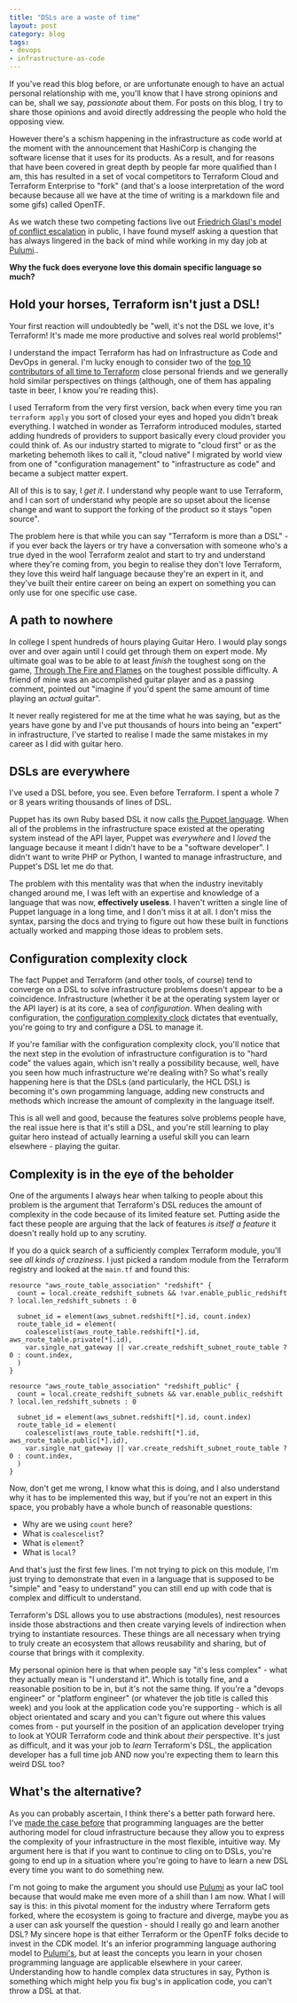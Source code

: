 ```yaml
---
title: "DSLs are a waste of time"
layout: post
category: blog
tags:
- devops
- infrastructure-as-code
---
```


If you've read this blog before, or are unfortunate enough to have an actual personal relationship with me, you'll know that I have strong opinions and can be, shall we say, _passionate_ about them. For posts on this blog, I try to share those opinions and avoid directly addressing the people who hold the opposing view.

However there's a schism happening in the infrastructure as code world at the moment with the announcement that HashiCorp is changing the software license that it uses for its products. As a result, and for reasons that have been covered in great depth by people far more qualified than I am, this has resulted in a set of vocal competitors to Terraform Cloud and Terraform Enterprise to "fork" (and that's a loose interpretation of the word because because all we have at the time of writing is a markdown file and some gifs) called OpenTF.

As we watch these two competing factions live out [Friedrich Glasl's model of conflict escalation](https://en.wikipedia.org/wiki/Friedrich_Glasl%27s_model_of_conflict_escalation) in public, I have found myself asking a question that has always lingered in the back of mind while working in my day job at [Pulumi](https://pulumi.com)..

**Why the fuck does everyone love this domain specific language so much?**

## Hold your horses, Terraform isn't just a DSL!

Your first reaction will undoubtedly be "well, it's not the DSL we love, it's Terraform! It's made me more productive and solves real world problems!"

I understand the impact Terraform has had on Infrastructure as Code and DevOps in general. I'm lucky enough to consider two of the [top 10 contributors of all time to Terraform](https://github.com/hashicorp/terraform/graphs/contributors) close personal friends and we generally hold similar perspectives on things (although, one of them has appaling taste in beer, I know you're reading this). 

I used Terraform from the very first version, back when every time you ran `terraform apply` you sort of closed your eyes and hoped you didn't break everything. I watched in wonder as Terraform introduced modules, started adding hundreds of providers to support basically every cloud provider you could think of. As our industry started to migrate to "cloud first" or as the marketing behemoth likes to call it, "cloud native" I migrated by world view from one of "configuration management" to "infrastructure as code" and became a subject matter expert.

All of this is to say, I _get it_. I understand why people want to use Terraform, and I can sort of understand why people are so upset about the license change and want to support the forking of the product so it stays "open source".

The problem here is that while you can say "Terraform is more than a DSL" - if you ever back the layers or try have a conversation with someone who's a true dyed in the wool Terraform zealot and start to try and understand where they're coming from, you begin to realise they don't love Terraform, they love this weird half language because they're an expert in it, and they've built their entire career on being an expert on something you can only use for one specific use case.

## A path to nowhere

In college I spent hundreds of hours playing Guitar Hero. I would play songs over and over again until I could get through them on expert mode. My ultimate goal was to be able to at least _finish_ the toughest song on the game, [Through The Fire and Flames](https://www.youtube.com/watch?v=cHRfbiwdheg) on the toughest possible difficulty. A friend of mine was an accomplished guitar player and as a passing comment, pointed out "imagine if you'd spent the same amount of time playing an _actual_ guitar".

It never really registered for me at the time what he was saying, but as the years have gone by and I've put thousands of hours into being an "expert" in infrastructure, I've started to realise I made the same mistakes in my career as I did with guitar hero.

## DSLs are everywhere

I've used a DSL before, you see. Even before Terraform. I spent a whole 7 or 8 years writing thousands of lines of DSL.

Puppet has its own Ruby based DSL it now calls [the Puppet language](https://www.puppet.com/docs/puppet/7/puppet_language.html). When all of the problems in the infrastructure space existed at the operating system instead of the API layer, Puppet was _everywhere_ and I _loved_ the language because it meant I didn't have to be a "software developer". I didn't want to write PHP or Python, I wanted to manage infrastructure, and Puppet's DSL let me do that.

The problem with this mentality was that when the industry inevitably changed around me, I was left with an expertise and knowledge of a language that was now, **effectively useless**.  I haven't written a single line of Puppet language in a long time, and I don't miss it at all. I don't miss the syntax, parsing the docs and trying to figure out how these built in functions actually worked and mapping those ideas to problem sets.

## Configuration complexity clock

The fact Puppet and Terraform (and other tools, of course) tend to converge on a DSL to solve infrastructure problems doesn't appear to be a coincidence. Infrastructure (whether it be at the operating system layer or the API layer) is at its core, a sea of _configuration_. When dealing with configuration, the [configuration complexity clock](http://mikehadlow.blogspot.com/2012/05/configuration-complexity-clock.html) dictates that eventually, you're going to try and configure a DSL to manage it.

If you're familiar with the configuration complexity clock, you'll notice that the next step in the evolution of infrastructure configuration is to "hard code" the values again, which isn't really a possibility because, well, have you seen how much infrastructure we're dealing with? So what's really happening here is that the DSLs (and particularly, the HCL DSL) is becoming it's own progamming language, adding new constructs and methods which increase the amount of complexity in the language itself.

This is all well and good, because the features solve problems people have, the real issue here is that it's still a DSL, and you're still learning to play guitar hero instead of actually learning a useful skill you can learn elsewhere - playing the guitar.

## Complexity is in the eye of the beholder

One of the arguments I always hear when talking to people about this problem is the argument that Terraform's DSL reduces the amount of complexity in the code because of its limited feature set. Putting aside the fact these people are arguing that the lack of features _is itself a feature_ it doesn't really hold up to any scrutiny.

If you do a quick search of a sufficiently complex Terraform module, you'll see _all kinds of craziness_. I just picked a random module from the Terraform registry and looked at the `main.tf` and found this:

```hcl
resource "aws_route_table_association" "redshift" {
  count = local.create_redshift_subnets && !var.enable_public_redshift ? local.len_redshift_subnets : 0

  subnet_id = element(aws_subnet.redshift[*].id, count.index)
  route_table_id = element(
    coalescelist(aws_route_table.redshift[*].id, aws_route_table.private[*].id),
    var.single_nat_gateway || var.create_redshift_subnet_route_table ? 0 : count.index,
  )
}

resource "aws_route_table_association" "redshift_public" {
  count = local.create_redshift_subnets && var.enable_public_redshift ? local.len_redshift_subnets : 0

  subnet_id = element(aws_subnet.redshift[*].id, count.index)
  route_table_id = element(
    coalescelist(aws_route_table.redshift[*].id, aws_route_table.public[*].id),
    var.single_nat_gateway || var.create_redshift_subnet_route_table ? 0 : count.index,
  )
}
```

Now, don't get me wrong, I know what this is doing, and I also understand why it has to be implemented this way, but if you're not an expert in this space, you probably have a whole bunch of reasonable questions:

- Why are we using `count` here?
- What is `coalescelist`?
- What is `element`?
- What is `local`?

And that's just the first few lines. I'm not trying to pick on this module, I'm just trying to demonstrate that even in a language that is supposed to be "simple" and "easy to understand" you can still end up with code that is complex and difficult to understand.

Terraform's DSL allows you to use abstractions (modules), nest resources inside those abstractions and then create varying levels of indirection when trying to instantiate resources. These things are all necessary when trying to truly create an ecosystem that allows reusability and sharing, but of course that brings with it complexity.

My personal opinion here is that when people say "it's less complex" - what they actually mean is "I understand it". Which is totally fine, and a reasonable position to be in, but it's not the same thing. If you're a "devops engineer" or "platform engineer" (or whatever the job title is called this week) and you look at the application code you're supporting - which is all object orientated and scary and you can't figure out where this values comes from - put yourself in the position of an application developer trying to look at YOUR Terraform code and think about _their_ perspective. It's just as difficult, and it was your job to _learn_ Terraform's DSL, the application developer has a full time job AND now you're expecting them to learn this weird DSL too?

## What's the alternative?

As you can probably ascertain, I think there's a better path forward here. I've [made the case before](https://leebriggs.co.uk/blog/2022/08/26/choosing-an-iac-tool) that programming languages are the better authoring model for cloud infrastructure because they allow you to express the complexity of your infrastructure in the most flexible, intuitive way. My argument here is that if you want to continue to cling on to DSLs, you're going to end up in a situation where you're going to have to learn a new DSL every time you want to do something new.

I'm not going to make the argument you should use [Pulumi](https://pulumi.com) as your IaC tool because that would make me even more of a shill than I am now. What I will say is this: in this pivotal moment for the industry where Terraform gets forked, where the ecosystem is going to fracture and diverge, maybe you as a user can ask yourself the question - should I really go and learn another DSL? My sincere hope is that either Terraform or the OpenTF folks decide to invest in the CDK model. It's an inferior programming language authoring model to [Pulumi's](https://pulumi.com), but at least the concepts you learn in your chosen programming language are applicable elsewhere in your career. Understanding how to handle complex data structures in say, Python is something which might help you fix bug's in application code, you can't throw a DSL at that.














